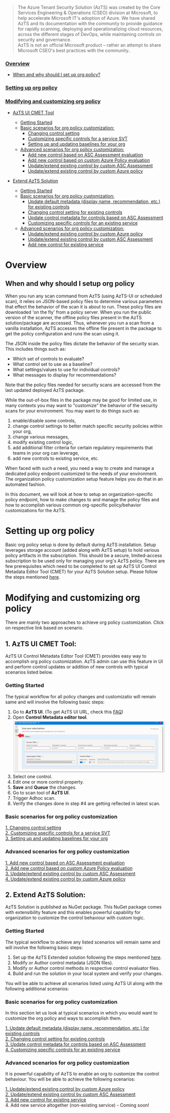 > The Azure Tenant Security Solution (AzTS) was created by the Core Services Engineering & Operations (CSEO) division at Microsoft, to help accelerate Microsoft IT's adoption of Azure. We have shared AzTS and its documentation with the community to provide guidance for rapidly scanning, deploying and operationalizing cloud resources, across the different stages of DevOps, while maintaining controls on security and governance.
<br>AzTS is not an official Microsoft product – rather an attempt to share Microsoft CSEO's best practices with the community..


### [Overview](README.md#overview-1)
 - [When and why should I set up org policy?](README.md#when-and-why-should-i-setup-org-policy)
 <!-- - [How does AzTS use online policy?](README.md#how-does-azts-use-online-policy) -->

### [Setting up org policy](README.md#setting-up-org-policy-1)
 <!-- - [What happens during org policy setup?](Readme.md#what-happens-during-org-policy-setup) -->
 <!-- - [First-time policy setup - an example](Readme.md#first-time-policy-setup---an-example) -->
 
<!-- ### [Consuming custom org policy](Readme.md#consuming-custom-org-policy-1)

 - [Running scan in AzTS-UI with org policy](Readme.md#1-running-scan-in-local-machine-with-custom-org-policy)
 - [Running Tenant Scan with org policy](Readme.md#2-setup-continuous-assurance) -->
 
### [Modifying and customizing org policy](README.md#modifying-and-customizing-org-policy-1)
 <!-- - [Know more about controls](Readme.md#know-more-about-controls) -->
 - [AzTS UI CMET Tool](README.md#1-azts-ui-cmet-tool)
     - [Getting Started](README.md#getting-started)
     - [Basic scenarios for org policy customization:](README.md#basic-scenarios-for-org-policy-customization)
        - [Changing control setting](./AzTS_CMET_Tool_Scenarios/ChangeControlSetting.md)
        - [Customizing specific controls for a service SVT](./AzTS_CMET_Tool_Scenarios/CustomizeSpecificControls.md)
        - [Setting up and updating baselines for your org](./AzTS_CMET_Tool_Scenarios/SettingUpdatingBaseline.md)
     - [Advanced scenarios for org policy customization:](README.md#advanced-scenarios-for-org-policy-customization) 
        - [Add new control based on ASC Assessment evaluation](./AzTS_CMET_Tool_Scenarios/AddControlForAssessment.md)
        - [Add new control based on custom Azure Policy evaluation](./AzTS_CMET_Tool_Scenarios/AddControlForPolicy.md)
        - [Update/extend existing control by custom ASC Assessment](./AzTS_CMET_Tool_Scenarios/CustomizeASCControls.md) 
        - [Update/extend existing control by custom Azure policy](./AzTS_CMET_Tool_Scenarios/CustomizeCustomPolicyControls.md)
     
 - [Extend AzTS Solution](README.md#2-extend-azts-solution)
     - [Getting Started](README.md#getting-started-1)
     - [Basic scenarios for org policy customization:](README.md#basic-scenarios-for-org-policy-customization-1)
        - [Update default metadata (display name, recommendation, etc.) for existing controls](./Extend_AzTS_Soln_Scenarios/UpdateDefaultMetadata.md)<br>
        - [Changing control setting for existing controls](./Extend_AzTS_Soln_Scenarios/ChangeControlSetting.md)<br>
        - [Update control metadata for controls based on ASC Assessment](./Extend_AzTS_Soln_Scenarios/UpdateControlMetadataASCAssessment.md)<br>
        - [Customizing specific controls for an existing service](./Extend_AzTS_Soln_Scenarios/CustomizeSpecificControls.md)<br>
     - [Advanced scenarios for org policy customization:](README.md#advanced-scenarios-for-org-policy-customization-1) 
        - [Update/extend existing control by custom Azure policy](./Extend_AzTS_Soln_Scenarios/CustomizeControlEvaluator.md)<br>
        - [Update/extend existing control by custom ASC Assessment](./Extend_AzTS_Soln_Scenarios/CustomizeASCControls.md) <br>
        - [Add new control for existing service](./Extend_AzTS_Soln_Scenarios/AddNewControl.md)<br>
     

# Overview

## When and why should I setup org policy

When you run any scan command from AzTS (using AzTS-UI or scheduled scan), it relies on JSON-based policy files to determine various parameters that effect the behavior of the scan it is about to run. These policy files are downloaded 'on the fly' from a policy server. When you run the public version of the scanner, the offline policy files present in the AzTS solution/package are accessed. Thus, whenever you run a scan from a vanilla installation, AzTS accesses the offline file present in the package to get the policy configuration and runs the scan using it.

The JSON inside the policy files dictate the behavior of the security scan. This includes things such as:
 - Which set of controls to evaluate?
 - What control set to use as a baseline?
 - What settings/values to use for individual controls? 
 - What messages to display for recommendations?
 <!-- - Add custom controls, Etc. -->

Note that the policy files needed for security scans are accessed from the last updated deployed AzTS package. 

While the out-of-box files in the package may be good for limited use, in many contexts you may want to "customize" the behavior of the security scans for your environment. You may want to do things such as: 
1. enable/disable some controls, 
2. change control settings to better match specific security policies within your org, 
3. change various messages,
4. modify existing control logic,
5. add additional filter criteria for certain regulatory requirements that teams in your org can leverage,
6. add new controls to existing service, etc.

When faced with such a need, you need a way to create and manage a dedicated policy endpoint customized to the needs of your environment. The organization policy customization setup feature helps you do that in an automated fashion.

In this document, we will look at how to setup an organization-specific policy endpoint, how to make changes 
to and manage the policy files and how to accomplish various common org-specific policy/behavior customizations 
for the AzTS.

<!-- ## How does AzTS use online policy? -->

# Setting up org policy

Basic org policy setup is done by default during AzTS installation. Setup leverages storage account (added along with AzTS setup) to hold various policy artifacts in the subscription. This should be a secure, limited-access subscription to be used only for managing your org's AzTS policy. There are few prerequisites which need to be completed to set up AzTS UI Control Metadata Editor Tool (CMET) for your AzTS Solution setup. Please follow the steps mentioned [here](./AzTS_CMET_Tool_Scenarios/Prerequisites.md).

<!-- ## What happens during org policy setup? -->
<!-- ## First-time policy setup - an example -->

# Modifying and customizing org policy

There are mainly two approaches to achieve org policy customization. Click on respective link based on scenario. </br>

## 1. AzTS UI CMET Tool:
AzTS UI Control Metadata Editor Tool (CMET) provides easy way to accomplish org policy customization. AzTS admin can use this feature in UI and perform control updates or addition of new controls with typical scenarios listed below.

### **Getting Started**

The typical workflow for all policy changes and customizatio will remain same and will involve the following basic steps:

1. Go to **AzTS UI**. (To get AzTS UI URL, check this [FAQ](https://github.com/azsk/AzTS-docs/blob/main/03-Running%20AzTS%20solution%20from%20UI/README.md#frequently-asked-questions))
2. Open **Control Metadata editor tool**.
![Open CMET Editor](../Images/06_ExtendingAzTS_Open_CMET.png)
3. Select one control.
4. Edit one or more control property.
5. **Save** and **Queue** the changes.
6. Go to scan tool of **AzTS UI**.
7. Trigger Adhoc scan.
8. Verify the changes done in step #4 are getting reflected in latest scan.


### **Basic scenarios for org policy customization**
[1. Changing control setting](./AzTS_CMET_Tool_Scenarios/ChangeControlSetting.md)<br>
[2. Customizing specific controls for a service SVT](./AzTS_CMET_Tool_Scenarios/CustomizeSpecificControls.md)<br>
[3. Setting up and updating baselines for your org](./AzTS_CMET_Tool_Scenarios/SettingUpdatingBaseline.md)<br>

### <b>Advanced scenarios for org policy customization</b>
[1. Add new control based on ASC Assessment evaluation](./AzTS_CMET_Tool_Scenarios/AddControlForAssessment.md)<br>
[2. Add new control based on custom Azure Policy evaluation](./AzTS_CMET_Tool_Scenarios/AddControlForPolicy.md)<br>
[3. Update/extend existing control by custom ASC Assessment](./AzTS_CMET_Tool_Scenarios/CustomizeASCControls.md) <br>
[4. Update/extend existing control by custom Azure policy](./AzTS_CMET_Tool_Scenarios/CustomizeCustomPolicyControls.md)<br>

## 2. Extend AzTS Solution:
AzTS Solution is published as NuGet package. This NuGet package comes with extensibility feature and this enables powerful capability for organization to customize the control behaviour with custom logic. 

### **Getting Started**

The typical workflow to achieve any listed scenarios will remain same and will involve the following basic steps:
1. Set up the AzTS Extended solution following the steps mentioned [here](./Extend_AzTS_Soln_Scenarios/SettingUpSolution.md). 
2. Modify or Author control metadata (JSON files).
3. Modify or Author control methods in respective control evaluator files.
4. Build and run the solution in your local system and verify your changes.

You will be able to achieve all scenarios listed using AzTS UI along with the following additional scenarios:

### <b>Basic scenarios for org policy customization</b>

In this section let us look at typical scenarios in which you would want to customize the org policy and ways to accomplish them.

[1. Update default metadata (display name, recommendation, etc.) for existing controls](./Extend_AzTS_Soln_Scenarios/UpdateDefaultMetadata.md)<br>
[2. Changing control setting for existing controls](./Extend_AzTS_Soln_Scenarios/ChangeControlSetting.md)<br>
[3. Update control metadata for controls based on ASC Assessment](./Extend_AzTS_Soln_Scenarios/UpdateControlMetadataASCAssessment.md)<br>
[4. Customizing specific controls for an existing service](./Extend_AzTS_Soln_Scenarios/CustomizeSpecificControls.md)<br>
<!-- #### Setting up and updating baselines for your org --> 

### <b>Advanced scenarios for org policy customization</b>

It is powerful capability of AzTS to enable an org to customize the control behaviour. You will be able to achieve the following scenarios:

[1. Update/extend existing control by custom Azure policy](./Extend_AzTS_Soln_Scenarios/CustomizeControlEvaluator.md)<br>
[2. Update/extend existing control by custom ASC Assessment](./Extend_AzTS_Soln_Scenarios/CustomizeASCControls.md) <br>
[3. Add new control for existing service](./Extend_AzTS_Soln_Scenarios/AddNewControl.md)<br>
4. Add new service altogether (non-existing service) - Coming soon!
<br>


